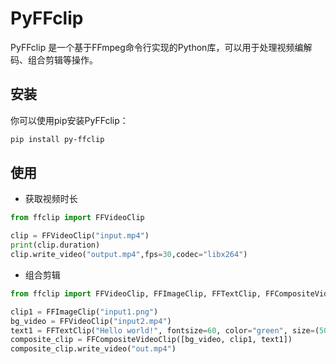 # PyFFclip

PyFFclip 是一个基于FFmpeg命令行实现的Python库，可以用于处理视频编解码、组合剪辑等操作。

## 安装

你可以使用pip安装PyFFclip：

```bash
pip install py-ffclip
```

## 使用

- 获取视频时长

```python
from ffclip import FFVideoClip

clip = FFVideoClip("input.mp4")
print(clip.duration)
clip.write_video("output.mp4",fps=30,codec="libx264")
```

- 组合剪辑

```python
from ffclip import FFVideoClip, FFImageClip, FFTextClip, FFCompositeVideoClip

clip1 = FFImageClip("input1.png")
bg_video = FFVideoClip("input2.mp4")
text1 = FFTextClip("Hello world!", fontsize=60, color="green", size=(500, 500)).set_duration(5).alpha(0.1)
composite_clip = FFCompositeVideoClip([bg_video, clip1, text1])
composite_clip.write_video("out.mp4")
```



